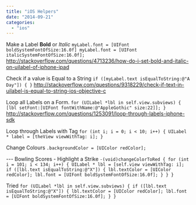 ```yaml
---
title: "iOS Helpers"
date: "2014-09-21"
categories: 
  - "ios"
---
```


Make a Label **Bold** or _Italic_ `myLabel.font = [UIFont boldSystemFontOfSize:16.0f] myLabel.font = [UIFont italicSystemFontOfSize:16.0f];` http://stackoverflow.com/questions/4713236/how-do-i-set-bold-and-italic-on-uilabel-of-iphone-ipad

Check if a value is Equal to a String `if ([myLabel.text isEqualToString:@"A Day"]) { }` http://stackoverflow.com/questions/9318229/check-if-text-in-uilabel-is-equal-to-string-ios-objective-c

Loop all Labels on a Form. `for (UILabel *lbl in self.view.subviews) { [lbl setFont:[UIFont fontWithName:@"AppleGothic" size:22]]; }` http://stackoverflow.com/questions/1253091/loop-through-labels-iphone-sdk

Loop through Labels with Tag `for (int i; i = 0; i < 10; i++) { UILabel * label = [theView viewWithTag: i]; }`

Change Colours `.backgroundColor = [UIColor redColor];`

\--- Bowling Scores - Highlight a Strike `-(void)changeColorToRed { for (int i = 101; i < 134; i++) { UILabel * lbl = [self.view viewWithTag: i]; if ([lbl.text isEqualToString:@"X"]) { lbl.textColor = [UIColor redColor]; lbl.font = [UIFont boldSystemFontOfSize:16.0f]; } } }`

Tried `for (UILabel *lbl in self.view.subviews) { if ([lbl.text isEqualToString:@"X"]) { lbl.textColor = [UIColor redColor]; lbl.font = [UIFont boldSystemFontOfSize:16.0f]; } }`
